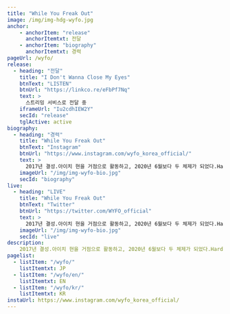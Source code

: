 ```yaml
---
title: "While You Freak Out"
image: /img/img-hdg-wyfo.jpg
anchor:
    - anchorItem: "release"
      anchorItemtxt: 전달
    - anchorItem: "biography"
      anchorItemtxt: 경력
pageUrl: /wyfo/
release:
  - heading: "전달"
    title: "I Don't Wanna Close My Eyes"
    btnText: "LISTEN"
    btnUrl: "https://linkco.re/eFbPf7Nq"
    text: >
      스트리밍 서비스로 전달 중
    iframeUrl: "Iu2cdhIEW2Y"
    secId: "release"
    tglActive: active
biography:
  - heading: "경력"
    title: "While You Freak Out"
    btnText: "Instagram"
    btnUrl: "https://www.instagram.com/wyfo_korea_official/"
    text: >
      2017년 결성.아이치 현을 거점으로 활동하고, 2020년 6월보다 두 체제가 되었다.Hard Rock, UK Rock, Hip Hop등의 다양한 음악에 영향을 받으며 장르를 초월한 악곡으로 음악 씬을 띄운다.
    imageUrl: "/img/img-wyfo-bio.jpg"
    secId: "biography"
live:
  - heading: "LIVE"
    title: "While You Freak Out"
    btnText: "Twitter"
    btnUrl: "https://twitter.com/WYFO_official"
    text: >
      2017년 결성.아이치 현을 거점으로 활동하고, 2020년 6월보다 두 체제가 되었다.Hard Rock, UK Rock, Hip Hop등의 다양한 음악에 영향을 받으며 장르를 초월한 악곡으로 음악 씬을 띄운다.
    imageUrl: "/img/img-wyfo-bio.jpg"
    secId: "live"
description:
    2017년 결성.아이치 현을 거점으로 활동하고, 2020년 6월보다 두 체제가 되었다.Hard Rock, UK Rock, Hip Hop등의 다양한 음악에 영향을 받으며 장르를 초월한 악곡으로 음악 씬을 띄운다.
pagelist:
  - listItem: "/wyfo/"
    listItemtxt: JP
  - listItem: "/wyfo/en/"
    listItemtxt: EN
  - listItem: "/wyfo/kr/"
    listItemtxt: KR
instaUrl: https://www.instagram.com/wyfo_korea_official/
---
```


